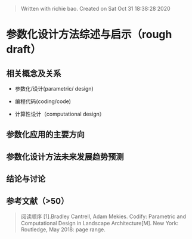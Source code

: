 


> Written with richie bao. Created on Sat Oct 31 18:38:28 2020
# 参数化设计方法综述与启示（rough draft）

## 相关概念及关系
* 参数化/设计(parametric/ design)

*  编程代码(coding/code)

* 计算性设计（computational design）

## 参数化应用的主要方向


##  参数化设计方法未来发展趋势预测


## 结论与讨论


## 参考文献（>50）
> 阅读顺序
[1].Bradley Cantrell, Adam Mekies. Codify: Parametric and Computational Design in Landscape Architecture[M]. New York: Routledge, May 2018: page range. 

<!--stackedit_data:
eyJoaXN0b3J5IjpbLTE2NjUzMDUyNDEsNzcxMzc4NzQ0LC0xOD
ExMzY3Mjg2LC0xNjM1MDk2NjE1LDc3MTk4NzEzOCwxMzUyMzI3
NTg0LC01NjMzODEzMDgsMTc1MzQ0NTEyMCwxMjE5ODg5ODg0XX
0=
-->